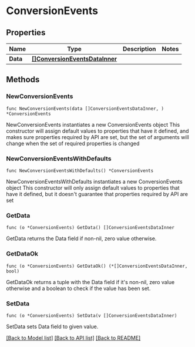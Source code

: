 # ConversionEvents

## Properties

Name | Type | Description | Notes
------------ | ------------- | ------------- | -------------
**Data** | [**[]ConversionEventsDataInner**](ConversionEventsDataInner.md) |  | 

## Methods

### NewConversionEvents

`func NewConversionEvents(data []ConversionEventsDataInner, ) *ConversionEvents`

NewConversionEvents instantiates a new ConversionEvents object
This constructor will assign default values to properties that have it defined,
and makes sure properties required by API are set, but the set of arguments
will change when the set of required properties is changed

### NewConversionEventsWithDefaults

`func NewConversionEventsWithDefaults() *ConversionEvents`

NewConversionEventsWithDefaults instantiates a new ConversionEvents object
This constructor will only assign default values to properties that have it defined,
but it doesn't guarantee that properties required by API are set

### GetData

`func (o *ConversionEvents) GetData() []ConversionEventsDataInner`

GetData returns the Data field if non-nil, zero value otherwise.

### GetDataOk

`func (o *ConversionEvents) GetDataOk() (*[]ConversionEventsDataInner, bool)`

GetDataOk returns a tuple with the Data field if it's non-nil, zero value otherwise
and a boolean to check if the value has been set.

### SetData

`func (o *ConversionEvents) SetData(v []ConversionEventsDataInner)`

SetData sets Data field to given value.



[[Back to Model list]](../README.md#documentation-for-models) [[Back to API list]](../README.md#documentation-for-api-endpoints) [[Back to README]](../README.md)


